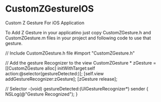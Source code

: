 CustomZGestureIOS
=================

Custom Z Gesture For iOS Application

To Add Z Gesture in your applicatino just copy CustomZGesture.h and CustomZGesture.m files in your project
and following code to use that gesture.

// Include CustomZGesture.h file
#import "CustomZGesture.h"

// Add the gesture Recognizer to the view
CustomZGesture * zGesture = [[CustomZGesture alloc] initWithTarget:self action:@selector(gestureDetected:)];
[self.view addGestureRecognizer:zGesture];
[zGesture release];


// Selector
-(void) gestureDetected:(UIGestureRecognizer*) sender
{
    NSLog(@"Gesture Recognized");
}
